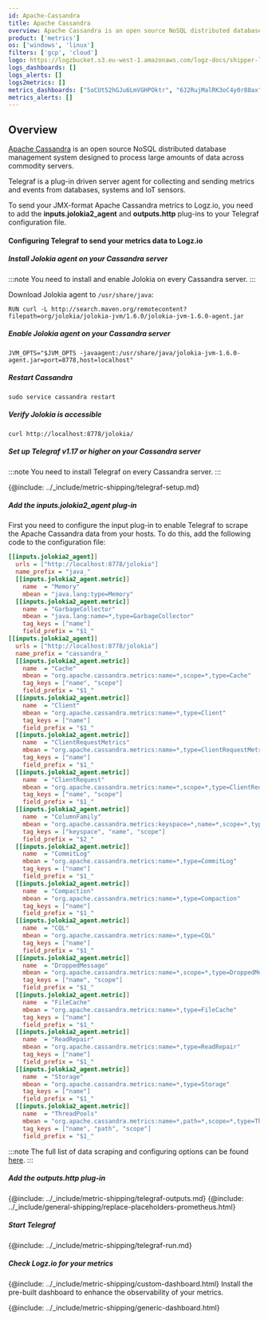 ```yaml
---
id: Apache-Cassandra
title: Apache Cassandra
overview: Apache Cassandra is an open source NoSQL distributed database management system designed to process large amounts of data across commodity servers.Telegraf is a plug-in driven server agent for collecting and sending metrics and events from databases, systems and IoT sensors.
product: ['metrics']
os: ['windows', 'linux']
filters: ['gcp', 'cloud']
logo: https://logzbucket.s3.eu-west-1.amazonaws.com/logz-docs/shipper-logos/aiven-logo.png
logs_dashboards: []
logs_alerts: []
logs2metrics: []
metrics_dashboards: ["5oCUt52hGJu6LmVGHPOktr", "6J2RujMalRK3oC4y0r88ax"]
metrics_alerts: []
---
```


## Overview

[Apache Cassandra](https://cassandra.apache.org/) is an open source NoSQL distributed database management system designed to process large amounts of data across commodity servers.

Telegraf is a plug-in driven server agent for collecting and sending metrics and events from databases, systems and IoT sensors.

To send your JMX-format Apache Cassandra metrics to Logz.io, you need to add the **inputs.jolokia2_agent** and **outputs.http** plug-ins to your Telegraf configuration file.

<!-- logzio-inject:install:grafana:dashboards ids=["5oCUt52hGJu6LmVGHPOktr", "6J2RujMalRK3oC4y0r88ax"] -->

#### Configuring Telegraf to send your metrics data to Logz.io



##### Install Jolokia agent on your Cassandra server

:::note
You need to install and enable Jolokia on every Cassandra server.
:::


Download Jolokia agent to `/usr/share/java`:

```shell
RUN curl -L http://search.maven.org/remotecontent?filepath=org/jolokia/jolokia-jvm/1.6.0/jolokia-jvm-1.6.0-agent.jar
```

##### Enable Jolokia agent on your Cassandra server

```shell
JVM_OPTS="$JVM_OPTS -javaagent:/usr/share/java/jolokia-jvm-1.6.0-agent.jar=port=8778,host=localhost"
```

##### Restart Cassandra

```shell
sudo service cassandra restart
```

##### Verify Jolokia is accessible

```shell
curl http://localhost:8778/jolokia/
```

##### Set up Telegraf v1.17 or higher on your Cassandra server

:::note
You need to install Telegraf on every Cassandra server.
:::



{@include: ../_include/metric-shipping/telegraf-setup.md}

##### Add the inputs.jolokia2_agent plug-in

First you need to configure the input plug-in to enable Telegraf to scrape the Apache Cassandra data from your hosts. To do this, add the following code to the configuration file:


``` ini
[[inputs.jolokia2_agent]]
  urls = ["http://localhost:8778/jolokia"]
  name_prefix = "java_"
  [[inputs.jolokia2_agent.metric]]
    name  = "Memory"
    mbean = "java.lang:type=Memory"
  [[inputs.jolokia2_agent.metric]]
    name  = "GarbageCollector"
    mbean = "java.lang:name=*,type=GarbageCollector"
    tag_keys = ["name"]
    field_prefix = "$1_"
[[inputs.jolokia2_agent]]
  urls = ["http://localhost:8778/jolokia"]
  name_prefix = "cassandra_"
  [[inputs.jolokia2_agent.metric]]
    name  = "Cache"
    mbean = "org.apache.cassandra.metrics:name=*,scope=*,type=Cache"
    tag_keys = ["name", "scope"]
    field_prefix = "$1_"
  [[inputs.jolokia2_agent.metric]]
    name  = "Client"
    mbean = "org.apache.cassandra.metrics:name=*,type=Client"
    tag_keys = ["name"]
    field_prefix = "$1_"
  [[inputs.jolokia2_agent.metric]]
    name  = "ClientRequestMetrics"
    mbean = "org.apache.cassandra.metrics:name=*,type=ClientRequestMetrics"
    tag_keys = ["name"]
    field_prefix = "$1_"
  [[inputs.jolokia2_agent.metric]]
    name  = "ClientRequest"
    mbean = "org.apache.cassandra.metrics:name=*,scope=*,type=ClientRequest"
    tag_keys = ["name", "scope"]
    field_prefix = "$1_"
  [[inputs.jolokia2_agent.metric]]
    name  = "ColumnFamily"
    mbean = "org.apache.cassandra.metrics:keyspace=*,name=*,scope=*,type=ColumnFamily"
    tag_keys = ["keyspace", "name", "scope"]
    field_prefix = "$2_"
  [[inputs.jolokia2_agent.metric]]
    name  = "CommitLog"
    mbean = "org.apache.cassandra.metrics:name=*,type=CommitLog"
    tag_keys = ["name"]
    field_prefix = "$1_"
  [[inputs.jolokia2_agent.metric]]
    name  = "Compaction"
    mbean = "org.apache.cassandra.metrics:name=*,type=Compaction"
    tag_keys = ["name"]
    field_prefix = "$1_"
  [[inputs.jolokia2_agent.metric]]
    name  = "CQL"
    mbean = "org.apache.cassandra.metrics:name=*,type=CQL"
    tag_keys = ["name"]
    field_prefix = "$1_"
  [[inputs.jolokia2_agent.metric]]
    name  = "DroppedMessage"
    mbean = "org.apache.cassandra.metrics:name=*,scope=*,type=DroppedMessage"
    tag_keys = ["name", "scope"]
    field_prefix = "$1_"
  [[inputs.jolokia2_agent.metric]]
    name  = "FileCache"
    mbean = "org.apache.cassandra.metrics:name=*,type=FileCache"
    tag_keys = ["name"]
    field_prefix = "$1_"
  [[inputs.jolokia2_agent.metric]]
    name  = "ReadRepair"
    mbean = "org.apache.cassandra.metrics:name=*,type=ReadRepair"
    tag_keys = ["name"]
    field_prefix = "$1_"
  [[inputs.jolokia2_agent.metric]]
    name  = "Storage"
    mbean = "org.apache.cassandra.metrics:name=*,type=Storage"
    tag_keys = ["name"]
    field_prefix = "$1_"
  [[inputs.jolokia2_agent.metric]]
    name  = "ThreadPools"
    mbean = "org.apache.cassandra.metrics:name=*,path=*,scope=*,type=ThreadPools"
    tag_keys = ["name", "path", "scope"]
    field_prefix = "$1_"
```

:::note
The full list of data scraping and configuring options can be found [here](https://github.com/influxdata/telegraf/tree/master/plugins/inputs/jolokia2).
:::


##### Add the outputs.http plug-in

{@include: ../_include/metric-shipping/telegraf-outputs.md}
{@include: ../_include/general-shipping/replace-placeholders-prometheus.html}

##### Start Telegraf

{@include: ../_include/metric-shipping/telegraf-run.md}

##### Check Logz.io for your metrics

{@include: ../_include/metric-shipping/custom-dashboard.html} Install the pre-built dashboard to enhance the observability of your metrics.

<!-- logzio-inject:install:grafana:dashboards ids=["5oCUt52hGJu6LmVGHPOktr", "6J2RujMalRK3oC4y0r88ax"] -->

{@include: ../_include/metric-shipping/generic-dashboard.html}


